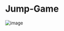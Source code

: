 # Jump-Game
![image](https://user-images.githubusercontent.com/64858573/124364202-8bc5d700-dc5d-11eb-94df-5aa4311c1a63.png)
